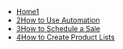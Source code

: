 <!-- alex sidebar test -->

* [Home1](/)
* [2How to Use Automation](automation.md)
* [3How to Schedule a Sale](sale.md)
* [4How to Create Product Lists](product_lists.md)
